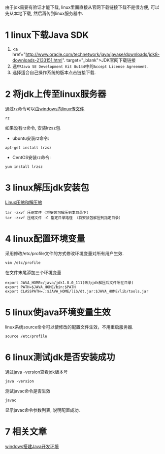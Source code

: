 <div class="jumbotron">
<p>由于jdk需要有验证才能下载, linux里面直接从官网下载链接下载不是很方便, 可以先从本地下载, 然后再传到linux服务器中.</p>  
</div>

1 linux下载Java SDK
===

1. <a href="http://www.oracle.com/technetwork/java/javase/downloads/jdk8-downloads-2133151.html". target="_blank">JDK官网下载链接</a>  
2. 选中`Java SE Development Kit 8u144`中的`Accept License Agreement`.   
3. 选择适合自己操作系统的版本点击链接下载.

2 将jdk上传至linux服务器
===

通过rz命令可以由[windows向linux传文件](http://localhost/article/linux/common/7.html).

```
rz
```
	
如果没有rz命令, 安装lrzsz包.

- ubuntu安装rz命令:

```
apt-get install lrzsz
```
	
- CentOS安装rz命令:

```
yum install lrzsz
```

3 linux解压jdk安装包
===

[Linux压缩和解压缩](http://localhost/article/linux/common/9.html)

```
tar -zxvf 压缩文件 (将安装包解压到本目录下)
tar -zxvf 压缩文件 -C 指定目录路径 （将安装包解压到指定目录）
```

4 linux配置环境变量
===

采用修改/etc/profile文件的方式修改环境变量对所有用户生效.

```
vim /etc/profile
```

在文件末尾添加三个环境变量

```
export JAVA_HOME=/java/jdk1.8.0_111(改为jdk解压后文件所在目录)
export PATH=$JAVA_HOME/bin:$PATH
export CLASSPATH=.:$JAVA_HOME/lib/dt.jar:$JAVA_HOME/lib/tools.jar
```

5 linux使java环境变量生效
===

linux系统source命令可以使修改的配置文件生效，不用重启服务器.

```
source /etc/profile
```

6 linux测试jdk是否安装成功
===

通过java -version查看jdk版本号

```
java -version
```
	
测试javac命令是否生效

```
javac
```

显示javac命令参数列表, 说明配置成功.

7 相关文章
===

[windows搭建Java开发环境](http://localhost/article/java/basic/2.html)   
